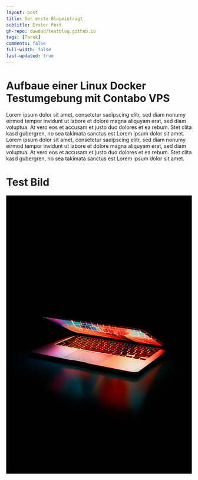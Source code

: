 ```yaml
---
layout: post
title: Der erste Blogeintragt
subtitle: Erster Post
gh-repo: dawdad/testblog.github.io
tags: [Tarek]
comments: false
full-width: false
last-updated: true
---
```



# Aufbaue einer Linux Docker Testumgebung mit Contabo VPS

Lorem ipsum dolor sit amet, consetetur sadipscing elitr, sed diam nonumy eirmod tempor invidunt ut labore et dolore magna aliquyam erat, sed diam voluptua. At vero eos et accusam et justo duo dolores et ea rebum. Stet clita kasd gubergren, no sea takimata sanctus est Lorem ipsum dolor sit amet. Lorem ipsum dolor sit amet, consetetur sadipscing elitr, sed diam nonumy eirmod tempor invidunt ut labore et dolore magna aliquyam erat, sed diam voluptua. At vero eos et accusam et justo duo dolores et ea rebum. Stet clita kasd gubergren, no sea takimata sanctus est Lorem ipsum dolor sit amet.

# Test Bild
![image info](../pexels-junior-teixeira-2047905.jpg)

